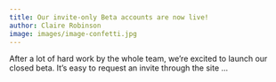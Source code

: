 ```yaml
---
title: Our invite-only Beta accounts are now live!
author: Claire Robinson
image: images/image-confetti.jpg
---
```


After a lot of hard work by the whole team, we’re excited to launch our closed beta. 
It’s easy to request an invite through the site ...
